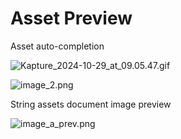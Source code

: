 # Asset Preview

Asset auto-completion

![Kapture_2024-10-29_at_09.05.47.gif](../../assets/gif/Kapture_2024-10-29_at_09.05.47.gif)

![image_2.png](../../assets/images/image_2.png)

String assets document image preview

![image_a_prev.png](../../assets/images/image_a_prev.png)